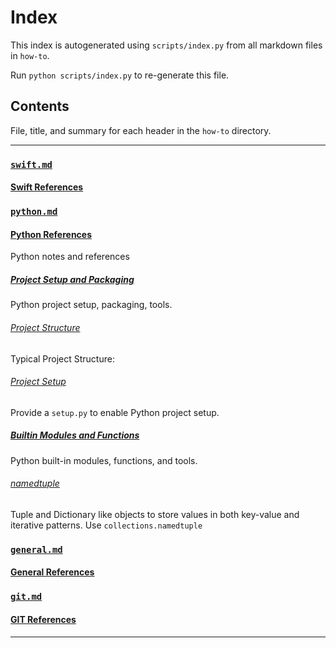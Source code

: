 # Index

This index is autogenerated using `scripts/index.py` from all markdown files in `how-to`.

Run `python scripts/index.py` to re-generate this file.

## Contents
File, title, and summary for each header in the `how-to` directory.
___

### [`swift.md`](how-to/swift.md)

#### [Swift References](how-to/swift.md#Swift-References)

### [`python.md`](how-to/python.md)

#### [Python References](how-to/python.md#Python-References)

Python notes and references
##### [Project Setup and Packaging](how-to/python.md#Project-Setup-and-Packaging)

Python project setup, packaging, tools.
###### [Project Structure](how-to/python.md#Project-Structure)

Typical Project Structure:
###### [Project Setup](how-to/python.md#Project-Setup)

Provide a `setup.py` to enable Python project setup.
##### [Builtin Modules and Functions](how-to/python.md#Builtin-Modules-and-Functions)

Python built-in modules, functions, and tools.
###### [namedtuple](how-to/python.md#namedtuple)

Tuple and Dictionary like objects to store values in both key-value and iterative patterns. Use `collections.namedtuple`
### [`general.md`](how-to/general.md)

#### [General References](how-to/general.md#General-References)

### [`git.md`](how-to/git.md)

#### [GIT References](how-to/git.md#GIT-References)

___
